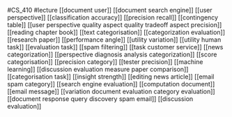 #CS_410
#lecture
[[document user]]
[[document search engine]]
[[user perspective]]
[[classification accuracy]]
[[precision recall]]
[[contingency table]]
[[user perspective quality aspect quality tradeoff aspect precision]]
[[reading chapter book]]
[[text categorisation]]
[[categorization evaluation]]
[[research paper]]
[[performance angle]]
[[utility variation]]
[[utility human task]]
[[evaluation task]]
[[spam filtering]]
[[task customer service]]
[[news categorization]]
[[perspective diagnosis analysis categorization]]
[[score categorisation]]
[[precision category]]
[[tester precision]]
[[machine learning]]
[[discussion evaluation measure paper comparison]]
[[categorisation task]]
[[insight strength]]
[[editing news article]]
[[email spam category]]
[[search engine evaluation]]
[[computation document]]
[[email message]]
[[variation document evaluation category evaluation]]
[[document response query discovery spam email]]
[[discussion evaluation]]
